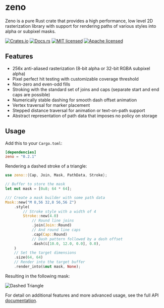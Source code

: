 # zeno

Zeno is a pure Rust crate that provides a high performance, low level 2D 
rasterization library with support for rendering paths of various styles 
into alpha or subpixel masks.

[![Crates.io][crates-badge]][crates-url]
[![Docs.rs][docs-badge]][docs-url]
[![MIT licensed][mit-badge]][mit-url]
[![Apache licensed][apache-badge]][apache-url]

[crates-badge]: https://img.shields.io/crates/v/zeno.svg
[crates-url]: https://crates.io/crates/zeno
[docs-badge]: https://docs.rs/zeno/badge.svg
[docs-url]: https://docs.rs/zeno
[mit-badge]: https://img.shields.io/badge/license-MIT-blue.svg
[mit-url]: LICENSE-MIT
[apache-badge]: https://img.shields.io/badge/license-Apache--2.0-blue.svg
[apache-url]: LICENSE-APACHE

## Features

- 256x anti-aliased rasterization (8-bit alpha or 32-bit RGBA subpixel alpha)
- Pixel perfect hit testing with customizable coverage threshold
- Non-zero and even-odd fills
- Stroking with the standard set of joins and caps
    (separate start and end caps are possible)
- Numerically stable dashing for smooth dash offset animation
- Vertex traversal for marker placement
- Stepped distance traversal for animation or text-on-path support
- Abstract representation of path data that imposes no policy on storage

## Usage

Add this to your `Cargo.toml`:

```toml
[dependencies]
zeno = "0.2.1"
```

Rendering a dashed stroke of a triangle:

```rust
use zeno::{Cap, Join, Mask, PathData, Stroke};

// Buffer to store the mask
let mut mask = [0u8; 64 * 64];

/// Create a mask builder with some path data
Mask::new("M 8,56 32,8 56,56 Z")
    .style(
        // Stroke style with a width of 4
        Stroke::new(4.0)
            // Round line joins
            .join(Join::Round)
            // And round line caps
            .cap(Cap::Round)
            // Dash pattern followed by a dash offset
            .dash(&[10.0, 12.0, 0.0], 0.0),
    )
    // Set the target dimensions
    .size(64, 64)
    // Render into the target buffer
    .render_into(&mut mask, None);
```

Resulting in the following mask: 

![Dashed Triangle](https://muddl.com/zeno/tri_dash.png)

For detail on additional features and more advanced usage,
see the full API [documentation](https://docs.rs/zeno).